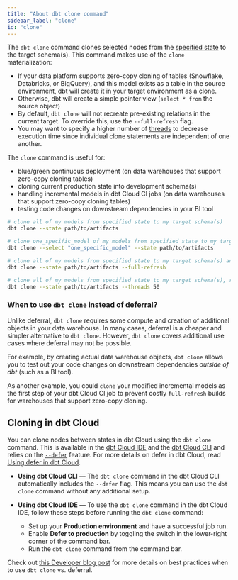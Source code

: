 ```yaml
---
title: "About dbt clone command"
sidebar_label: "clone"
id: "clone"
---
```


The `dbt clone` command clones selected nodes from the [specified state](/reference/node-selection/syntax#establishing-state) to the target schema(s). This command makes use of the `clone` materialization:
- If your data platform supports zero-copy cloning of tables (Snowflake, Databricks, or BigQuery), and this model exists as a table in the source environment, dbt will create it in your target environment as a clone.
- Otherwise, dbt will create a simple pointer view (`select * from` the source object)
- By default, `dbt clone` will not recreate pre-existing relations in the current target. To override this, use the `--full-refresh` flag. 
- You may want to specify a higher number of [threads](/docs/running-a-dbt-project/using-threads) to decrease execution time since individual clone statements are independent of one another.

The `clone` command is useful for:
- blue/green continuous deployment (on data warehouses that support zero-copy cloning tables)
- cloning current production state into development schema(s)
- handling incremental models in dbt Cloud CI jobs (on data warehouses that support zero-copy cloning tables)
- testing code changes on downstream dependencies in your BI tool


```bash
# clone all of my models from specified state to my target schema(s)
dbt clone --state path/to/artifacts

# clone one_specific_model of my models from specified state to my target schema(s)
dbt clone --select "one_specific_model" --state path/to/artifacts

# clone all of my models from specified state to my target schema(s) and recreate all pre-existing relations in the current target
dbt clone --state path/to/artifacts --full-refresh

# clone all of my models from specified state to my target schema(s), running up to 50 clone statements in parallel
dbt clone --state path/to/artifacts --threads 50
```

### When to use `dbt clone` instead of [deferral](/reference/node-selection/defer)?

Unlike deferral, `dbt clone` requires some compute and creation of additional objects in your data warehouse. In many cases, deferral is a cheaper and simpler alternative to `dbt clone`. However, `dbt clone` covers additional use cases where deferral may not be possible.

For example, by creating actual data warehouse objects, `dbt clone` allows you to test out your code changes on downstream dependencies _outside of dbt_ (such as a BI tool). 

As another example, you could `clone` your modified incremental models as the first step of your dbt Cloud CI job to prevent costly `full-refresh` builds for warehouses that support zero-copy cloning.

## Cloning in dbt Cloud

You can clone nodes between states in dbt Cloud using the `dbt clone` command. This is available in the [dbt Cloud IDE](/docs/cloud/dbt-cloud-ide/develop-in-the-cloud) and the [dbt Cloud CLI](/docs/cloud/cloud-cli-installation) and  relies on the [`--defer`](/reference/node-selection/defer) feature. For more details on defer in dbt Cloud, read [Using defer in dbt Cloud](/docs/cloud/about-cloud-develop-defer).

- **Using dbt Cloud CLI** &mdash; The `dbt clone` command in the dbt Cloud CLI automatically includes the `--defer` flag. This means you can use the `dbt clone` command without any additional setup.

- **Using dbt Cloud IDE** &mdash; To use the `dbt clone` command in the dbt Cloud IDE, follow these steps before running the `dbt clone` command:

  - Set up your **Production environment** and have a successful job run.
  - Enable **Defer to production** by toggling the switch in the lower-right corner of the command bar.
    <Lightbox src="/img/docs/dbt-cloud/defer-toggle.png" width="200%" title="Select the 'Defer to production' toggle on the bottom right of the command bar to enable defer in the dbt Cloud IDE."/>
  - Run the `dbt clone` command from the command bar.
  
  
Check out [this Developer blog post](https://docs.getdbt.com/blog/to-defer-or-to-clone) for more details on best practices when to use `dbt clone` vs. deferral.

